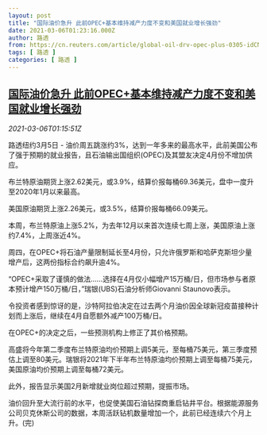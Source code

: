 ```yaml
---
layout: post
title: "国际油价急升 此前OPEC+基本维持减产力度不变和美国就业增长强劲"
date: 2021-03-06T01:23:16.000Z
author: 路透
from: https://cn.reuters.com/article/global-oil-drv-opec-plus-0305-idCNKCS2AY01B
tags: [ 路透 ]
categories: [ 路透 ]
---
```

<!--1614993796000-->
[国际油价急升 此前OPEC+基本维持减产力度不变和美国就业增长强劲](https://cn.reuters.com/article/global-oil-drv-opec-plus-0305-idCNKCS2AY01B)
------

<div>
<div><i>2021-03-06T01:15:51Z</i></div><p>路透纽约3月5日 - 油价周五跳涨约3%，达到一年多来的最高水平，此前美国公布了强于预期的就业报告，且石油输出国组织(OPEC)及其盟友决定4月份不增加供应。</p><p>布兰特原油期货上涨2.62美元，或3.9%，结算价报每桶69.36美元，盘中一度升至2020年1月以来最高。</p><p>美国原油期货上涨2.26美元，或3.5%，结算价报每桶66.09美元。</p><p>本周，布兰特原油上涨5.2%，为去年12月以来首次连续七周上涨，美国原油上涨约7.4%，上周涨近4%。</p><p>周四，在OPEC+将石油产量限制延长至4月份，只允许俄罗斯和哈萨克斯坦少量增产后，这两份指标合约飙升逾4%。</p><p>“OPEC+采取了谨慎的做法……选择在4月仅小幅增产15万桶/日，但市场参与者原本预计增产150万桶/日，”瑞银(UBS)石油分析师Giovanni Staunovo表示。</p><p>令投资者感到惊讶的是，沙特阿拉伯决定在过去两个月油价因全球新冠疫苗接种计划而上涨后，继续在4月自愿额外减产100万桶/日。</p><p>在OPEC+的决定之后，一些预测机构上修正了其价格预期。</p><p>高盛将今年第二季度布兰特原油均价预期上调5美元，至每桶75美元，第三季度预估上调至80美元。瑞银将2021年下半年布兰特原油均价预期上调至每桶75美元，美国原油均价预期上调至每桶72美元。</p><p>此外，报告显示美国2月新增就业岗位超过预期，提振市场。</p><p>油价回升至大流行前的水平，也促使美国石油钻探商重启钻井平台。根据能源服务公司贝克休斯公司的数据，本周活跃钻机数量增加一个，此前已经连续六个月上升。(完)</p>
</div>
